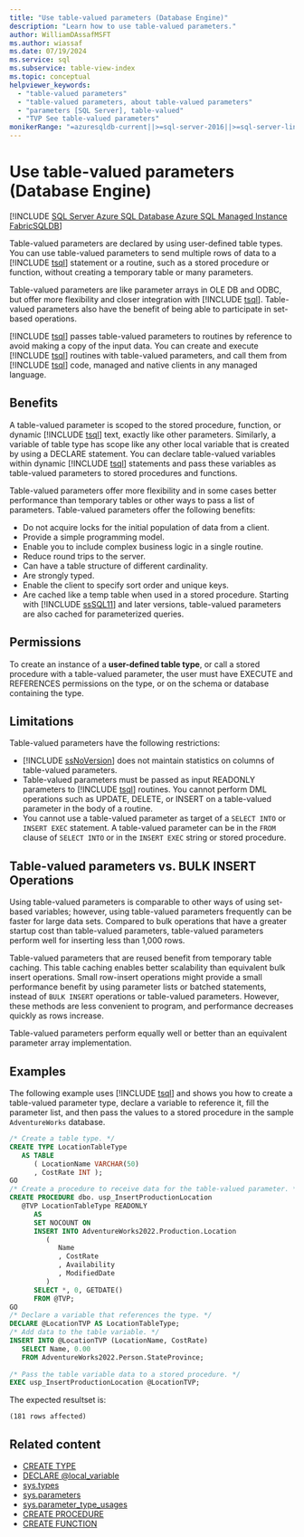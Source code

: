 ```yaml
---
title: "Use table-valued parameters (Database Engine)"
description: "Learn how to use table-valued parameters."
author: WilliamDAssafMSFT
ms.author: wiassaf
ms.date: 07/19/2024
ms.service: sql
ms.subservice: table-view-index
ms.topic: conceptual
helpviewer_keywords:
  - "table-valued parameters"
  - "table-valued parameters, about table-valued parameters"
  - "parameters [SQL Server], table-valued"
  - "TVP See table-valued parameters"
monikerRange: "=azuresqldb-current||>=sql-server-2016||>=sql-server-linux-2017||=azuresqldb-mi-current||=fabric"
---
```

# Use table-valued parameters (Database Engine)

[!INCLUDE [SQL Server Azure SQL Database Azure SQL Managed Instance FabricSQLDB](../../includes/applies-to-version/sql-asdb-asdbmi-fabricsqldb.md)]

Table-valued parameters are declared by using user-defined table types. You can use table-valued parameters to send multiple rows of data to a [!INCLUDE [tsql](../../includes/tsql-md.md)] statement or a routine, such as a stored procedure or function, without creating a temporary table or many parameters.

Table-valued parameters are like parameter arrays in OLE DB and ODBC, but offer more flexibility and closer integration with [!INCLUDE [tsql](../../includes/tsql-md.md)]. Table-valued parameters also have the benefit of being able to participate in set-based operations.

[!INCLUDE [tsql](../../includes/tsql-md.md)] passes table-valued parameters to routines by reference to avoid making a copy of the input data. You can create and execute [!INCLUDE [tsql](../../includes/tsql-md.md)] routines with table-valued parameters, and call them from [!INCLUDE [tsql](../../includes/tsql-md.md)] code, managed and native clients in any managed language.

## <a id="Benefits"></a> Benefits

A table-valued parameter is scoped to the stored procedure, function, or dynamic [!INCLUDE [tsql](../../includes/tsql-md.md)] text, exactly like other parameters. Similarly, a variable of table type has scope like any other local variable that is created by using a DECLARE statement. You can declare table-valued variables within dynamic [!INCLUDE [tsql](../../includes/tsql-md.md)] statements and pass these variables as table-valued parameters to stored procedures and functions.

Table-valued parameters offer more flexibility and in some cases better performance than temporary tables or other ways to pass a list of parameters. Table-valued parameters offer the following benefits:

- Do not acquire locks for the initial population of data from a client.
- Provide a simple programming model.
- Enable you to include complex business logic in a single routine.
- Reduce round trips to the server.
- Can have a table structure of different cardinality.
- Are strongly typed.
- Enable the client to specify sort order and unique keys.
- Are cached like a temp table when used in a stored procedure. Starting with [!INCLUDE [ssSQL11](../../includes/sssql11-md.md)] and later versions, table-valued parameters are also cached for parameterized queries.

## Permissions

To create an instance of a **user-defined table type**, or call a stored procedure with a table-valued parameter, the user must have EXECUTE and REFERENCES permissions on the type, or on the schema or database containing the type.

## <a id="Restrictions"></a> Limitations

Table-valued parameters have the following restrictions:

- [!INCLUDE [ssNoVersion](../../includes/ssnoversion-md.md)] does not maintain statistics on columns of table-valued parameters.
- Table-valued parameters must be passed as input READONLY parameters to [!INCLUDE [tsql](../../includes/tsql-md.md)] routines. You cannot perform DML operations such as UPDATE, DELETE, or INSERT on a table-valued parameter in the body of a routine.
- You cannot use a table-valued parameter as target of a `SELECT INTO` or `INSERT EXEC` statement. A table-valued parameter can be in the `FROM` clause of `SELECT INTO` or in the `INSERT EXEC` string or stored procedure.

## <a id="BulkInsert"></a> Table-valued parameters vs. BULK INSERT Operations

Using table-valued parameters is comparable to other ways of using set-based variables; however, using table-valued parameters frequently can be faster for large data sets. Compared to bulk operations that have a greater startup cost than table-valued parameters, table-valued parameters perform well for inserting less than 1,000 rows.

Table-valued parameters that are reused benefit from temporary table caching. This table caching enables better scalability than equivalent bulk insert operations. Small row-insert operations might provide a small performance benefit by using parameter lists or batched statements, instead of `BULK INSERT` operations or table-valued parameters. However, these methods are less convenient to program, and performance decreases quickly as rows increase.

Table-valued parameters perform equally well or better than an equivalent parameter array implementation.

## <a id="Example"></a> Examples

The following example uses [!INCLUDE [tsql](../../includes/tsql-md.md)] and shows you how to create a table-valued parameter type, declare a variable to reference it, fill the parameter list, and then pass the values to a stored procedure in the sample `AdventureWorks` database.

```sql
/* Create a table type. */
CREATE TYPE LocationTableType 
   AS TABLE
      ( LocationName VARCHAR(50)
      , CostRate INT );
GO
/* Create a procedure to receive data for the table-valued parameter. */
CREATE PROCEDURE dbo. usp_InsertProductionLocation
   @TVP LocationTableType READONLY
      AS
      SET NOCOUNT ON
      INSERT INTO AdventureWorks2022.Production.Location
         (
            Name
            , CostRate
            , Availability
            , ModifiedDate
         )
      SELECT *, 0, GETDATE()
      FROM @TVP;
GO
/* Declare a variable that references the type. */
DECLARE @LocationTVP AS LocationTableType;
/* Add data to the table variable. */
INSERT INTO @LocationTVP (LocationName, CostRate)
   SELECT Name, 0.00
   FROM AdventureWorks2022.Person.StateProvince;
  
/* Pass the table variable data to a stored procedure. */
EXEC usp_InsertProductionLocation @LocationTVP;
```

The expected resultset is:

```output
(181 rows affected)
```

## Related content

- [CREATE TYPE](../../t-sql/statements/create-type-transact-sql.md)
- [DECLARE @local_variable](../../t-sql/language-elements/declare-local-variable-transact-sql.md)
- [sys.types](../../relational-databases/system-catalog-views/sys-types-transact-sql.md)
- [sys.parameters](../../relational-databases/system-catalog-views/sys-parameters-transact-sql.md)
- [sys.parameter_type_usages](../../relational-databases/system-catalog-views/sys-parameter-type-usages-transact-sql.md)
- [CREATE PROCEDURE](../../t-sql/statements/create-procedure-transact-sql.md)
- [CREATE FUNCTION](../../t-sql/statements/create-function-transact-sql.md)
